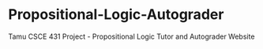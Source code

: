 # Propositional-Logic-Autograder
Tamu CSCE 431 Project - Propositional Logic Tutor and Autograder Website
